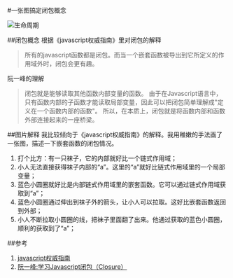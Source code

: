 #一张图搞定闭包概念

![生命周期](https://raw.githubusercontent.com/houyhea/blog/master/assets/20150524-1.png)

##闭包概念
根据《javascript权威指南》里对闭包的解释
>所有的javascript函数都是闭包。而当一个嵌套函数被导出到它所定义的作用域外时，闭包会更有趣。

阮一峰的理解
>闭包就是能够读取其他函数内部变量的函数。
 由于在Javascript语言中，只有函数内部的子函数才能读取局部变量，因此可以把闭包简单理解成"定义在一个函数内部的函数"。
 所以，在本质上，闭包就是将函数内部和函数外部连接起来的一座桥梁。

##图片解释
我比较倾向于《javascript权威指南》的解释。我用稚嫩的手法画了一张图，描述一下嵌套函数的闭包情况。
1. 打个比方：有一只袜子，它的内部就好比一个链式作用域；
2. 小人无法直接获得袜子内部的“a”。这里的“a”就好比链式作用域里的一个局部变量；
3. 蓝色小圆圈就好比是内部链式作用域里的嵌套函数。它可以通过链式作用域获取到“a”；
4. 蓝色小圆圈通过伸出到袜子外的箭头，让小人可以拉取。这好比嵌套函数返回到外部；
5. 小人不断拉取小圆圈的线，把袜子里面翻了出来。他通过获取的蓝色小圆圈，顺利的获取到了“a”；

##参考
1. [javascript权威指南](http://www.oreilly.com.cn/index.php?func=book&isbn=978-7-111-21632-2)
2. [阮一峰:学习Javascript闭包（Closure）](http://www.ruanyifeng.com/blog/2009/08/learning_javascript_closures.html)


